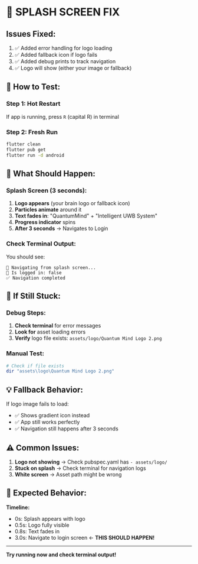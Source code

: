 # 🔧 SPLASH SCREEN FIX

## Issues Fixed:

1. ✅ Added error handling for logo loading
2. ✅ Added fallback icon if logo fails
3. ✅ Added debug prints to track navigation
4. ✅ Logo will show (either your image or fallback)

## 🚀 How to Test:

### Step 1: Hot Restart
If app is running, press `R` (capital R) in terminal

### Step 2: Fresh Run
```bash
flutter clean
flutter pub get
flutter run -d android
```

## 📱 What Should Happen:

### Splash Screen (3 seconds):
1. **Logo appears** (your brain logo or fallback icon)
2. **Particles animate** around it
3. **Text fades in**: "QuantumMind" + "Intelligent UWB System"
4. **Progress indicator** spins
5. **After 3 seconds** → Navigates to Login

### Check Terminal Output:
You should see:
```
🚀 Navigating from splash screen...
📱 Is logged in: false
✅ Navigation completed
```

## 🐛 If Still Stuck:

### Debug Steps:

1. **Check terminal** for error messages
2. **Look for** asset loading errors
3. **Verify** logo file exists: `assets/logo/Quantum Mind Logo 2.png`

### Manual Test:
```bash
# Check if file exists
dir "assets\logo\Quantum Mind Logo 2.png"
```

## 💡 Fallback Behavior:

If logo image fails to load:
- ✅ Shows gradient icon instead
- ✅ App still works perfectly
- ✅ Navigation still happens after 3 seconds

## ⚠️ Common Issues:

1. **Logo not showing** → Check pubspec.yaml has `- assets/logo/`
2. **Stuck on splash** → Check terminal for navigation logs
3. **White screen** → Asset path might be wrong

## 🎯 Expected Behavior:

**Timeline:**
- 0s: Splash appears with logo
- 0.5s: Logo fully visible
- 0.8s: Text fades in
- 3.0s: Navigate to login screen ← **THIS SHOULD HAPPEN!**

---

**Try running now and check terminal output!**
